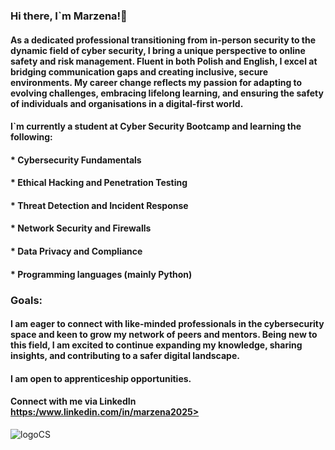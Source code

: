 ### Hi there, I`m Marzena!👋

#### As a dedicated professional transitioning from in-person security to the dynamic field of cyber security, I bring a unique perspective to online safety and risk management. Fluent in both Polish and English, I excel at bridging communication gaps and creating inclusive, secure environments. My career change reflects my passion for adapting to evolving challenges, embracing lifelong learning, and ensuring the safety of individuals and organisations in a digital-first world.
#### I`m currently a student at Cyber Security Bootcamp and learning the following:
#### * Cybersecurity Fundamentals
#### * Ethical Hacking and Penetration Testing
#### * Threat Detection and Incident Response
#### * Network Security and Firewalls
#### * Data Privacy and Compliance
#### * Programming languages (mainly Python)
### Goals:
#### I am eager to connect with like-minded professionals in the cybersecurity space and keen to grow my network of peers and mentors. Being new to this field, I am excited to continue expanding my knowledge, sharing insights, and contributing to a safer digital landscape.
#### I am open to apprenticeship opportunities.

#### Connect with me via LinkedIn  <https:/>www.linkedin.com/in/marzena2025>
![logoCS](https://github.com/user-attachments/assets/807ac32e-3a7c-416d-aa5c-70d048a9252d)

